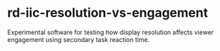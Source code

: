 # rd-iic-resolution-vs-engagement
Experimental software for testing how display resolution affects viewer engagement using secondary task reaction time.
